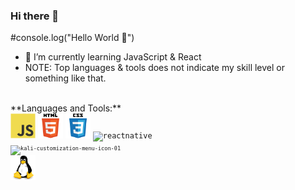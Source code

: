 ### Hi there 👋
#console.log("Hello World 👋")
- 🌱 I’m currently learning JavaScript & React 
- NOTE: Top languages & tools does not indicate my skill level or something like that.
<br>
**Languages and Tools:**  
<br>
<code><img src="https://raw.githubusercontent.com/devicons/devicon/master/icons/javascript/javascript-original.svg" alt="javascript" style="max-width:100%;" width="40" height="40"></code>
<code><img src="https://raw.githubusercontent.com/devicons/devicon/master/icons/html5/html5-original-wordmark.svg" alt="html5" style="max-width:100%;" width="40" height="40"></code>  
<code><img src="https://raw.githubusercontent.com/devicons/devicon/master/icons/css3/css3-original-wordmark.svg" alt="css3" style="max-width:100%;" width="40" height="40"></code>  
<code><img src="https://camo.githubusercontent.com/5c92eeb467fd5d2b1ef1c560e3c3c2f758a8d4e03a8136bda7b41a2d3d4a1b59/68747470733a2f2f72656163746e61746976652e6465762f696d672f6865616465725f6c6f676f2e737667" alt="reactnative" data-canonical-src="https://reactnative.dev/img/header_logo.svg" style="max-width:100%;" width="40" height="40"><code>
<code><img style="max-width: 200px;" src="https://www.offensive-security.com/images/kali-customization-menu-icon-01.svg" alt="kali-customization-menu-icon-01"><code>
<code><img src="https://raw.githubusercontent.com/devicons/devicon/master/icons/linux/linux-original.svg" alt="linux" style="max-width:100%;" width="40" height="40"><code>
